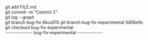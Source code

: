 git add FILE.md
<br>
git commit -m "Commit 2"
<br>
git log --graph
<br>
git branch bug-fix 6bca515
git branch bug-fix-experimental 0d56e9c
<br>
git checkout bug-fix-experimental
<br>
-------------- bug-fix-experimental -------------